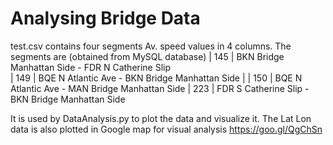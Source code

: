 # Analysing Bridge Data

test.csv contains four segments Av. speed values in 4 columns. The segments are (obtained from MySQL database)
| 145 | BKN Bridge Manhattan Side - FDR N Catherine Slip  
| 149 | BQE N Atlantic Ave - BKN Bridge Manhattan Side                                |
| 150 | BQE N Atlantic Ave - MAN Bridge Manhattan Side 
| 223 | FDR S Catherine Slip - BKN Bridge Manhattan Side 


It is used by DataAnalysis.py to plot the data and visualize it.
The Lat Lon data is also plotted in Google map for visual analysis
https://goo.gl/QgChSn

